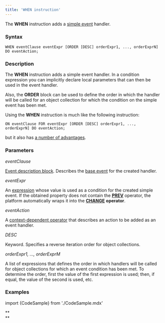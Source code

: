 ```yaml
---
title: 'WHEN instruction'
---
```


The **WHEN** instruction adds a [simple event](Simple_event.md) handler.

### Syntax 

    WHEN eventClause eventExpr [ORDER [DESC] orderExpr1, ..., orderExprN] DO eventAction;

### Description

The **WHEN** instruction adds a simple event handler. In a condition expression you can implicitly declare local parameters that can then be used in the event handler.

Also, the **ORDER** block can be used to define the order in which the handler will be called for an object collection for which the condition on the simple event has been met. 

Using the **WHEN** instruction is much like the following instruction:

    ON eventClause FOR eventExpr [ORDER [DESC] orderExpr1, ..., orderExprN] DO eventAction;

but it also has [a number of advantages](Simple_event.md).

### Parameters

*eventClause*

[Event description block](Event_description_block.md). Describes the [base event](Events.md) for the created handler.

*eventExpr*

An [expression](Expression.md) whose value is used as a condition for the created simple event. If the obtained property does not contain the [**PREV**](Previous_value_PREV.md) operator, the platform automatically wraps it into the [**CHANGE**](Property_change_CHANGE.md) **operator**.

*eventAction*

A [context-dependent operator](Action_operator.md#context-dependent-operators) that describes an action to be added as an event handler.

*DESC*

Keyword. Specifies a reverse iteration order for object collections. 

*orderExpr1, ..., orderExprM*

A list of expressions that defines the order in which handlers will be called for object collections for which an event condition has been met. To determine the order, first the value of the first expression is used; then, if equal, the value of the second is used, etc. 

### Examples

import {CodeSample} from './CodeSample.mdx'

<CodeSample url="https://documentation.lsfusion.org/sample?file=InstructionSample&block=when"/>

**  
**
